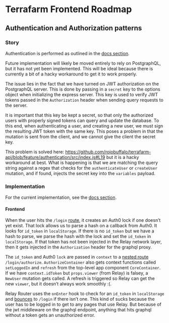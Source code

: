 # Terrafarm Frontend Roadmap

## Authentication and Authorization patterns

### Story
Authentication is performed as outlined in the [docs section](https://github.com/rojobuffalo/terrafarm-frontend/tree/dev/NOTES/DOCS/AUTHENTICATION.md).

Future implementation will likely be moved entirely to rely on PostgraphQL,
but it has not yet been implemented. This will be ideal because there is
currently a bit of a hacky workaround to get it to work properly.

The issue lies in the fact that we have turned on JWT authorization on the
PostgraphQL server. This is done by passing in a `secret` key to the options
object when initializing the express server. This key is used to verify JWT
tokens passed in the `Authorization` header when sending query requests to the
server.

It is important that this key be kept a secret, so that only the authorized
users with properly signed tokens can query and update the database. To this
end, when authenticating a user, and creating a new user, we must sign the
resulting JWT token with the same key. This poses a problem in that the
mutation is sent from the client, and we cannot give the client the secret key.

This problem is solved here: https://github.com/rojobuffalo/terrafarm-api/blob/feature/authentication/src/index.js#L19
but it is a hacky workaround at best. What is happening is that we are matching
the query string against a regex that checks for the `authenticateUser` or
`createUser` mutation, and if found, injects the secret key into the `variables`
payload.

### Implementation
For the current implementation, see the [docs section](https://github.com/rojobuffalo/terrafarm-frontend/tree/dev/NOTES/DOCS/AUTHENTICATION.md).

#### Frontend
When the user hits the `/login` [route][3], it creates an Auth0 lock if one doesn’t yet exist. That lock allows us to parse a hash on a callback from Auth0. It looks for `id_token` in `localStorage`. If there is no `id_token` but we have a hash to parse, we parse the hash with the lock and set the `id_token` in `localStorage`. If that token has not been injected in the Relay network layer, then it gets injected in the `Authorization` header for the graphql proxy.

The `id_token` and Auth0 `lock` are passed in `context` to a [nested route][4] `/login/authorize`. `AuthorizeContainer` also gets context functions called `setLoggedIn` and `refresh` from the top-level app component `CoreContainer`. If we have `context.idToken` but `props.viewer` (from Relay) is falsey, a `NewUser` mutation gets called. A refresh is triggered so Relay can get the new `viewer`, but it doesn’t always work smoothly :(.

[3]: /src/frontend/login/LoginPage.js
[4]: /src/frontend/login/components/AuthorizeContainer.js

Relay Router uses the `onEnter` hook to check for an `id_token` in `localStorage` and [bounces][6] to `/login` if there isn’t one. This kind of sucks because the user has to be logged in to get to any pages that use Relay. But because of the jwt middleware on the graphql endpoint, anything that hits graphql without a token gets an unauthorized error.

[6]: /src/frontend/index.js#L32
